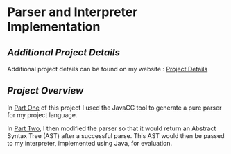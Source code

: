 # Parser and Interpreter Implementation 

## *Additional Project Details*

Additional project details can be found on my website : [Project Details]()


## *Project Overview*
In [Part One](https://github.com/isabellaattisano/ProgrammingLanguageProject/tree/main/Part%20One) of this project I used the JavaCC tool to generate a pure parser for my project language. 

In [Part Two](https://github.com/isabellaattisano/ProgrammingLanguageProject/tree/main/Part%20Two), I then modified the parser so that it would return an Abstract Syntax Tree (AST) after a successful parse. This AST would then be passed to my interpreter, implemented using Java, for evaluation. 
